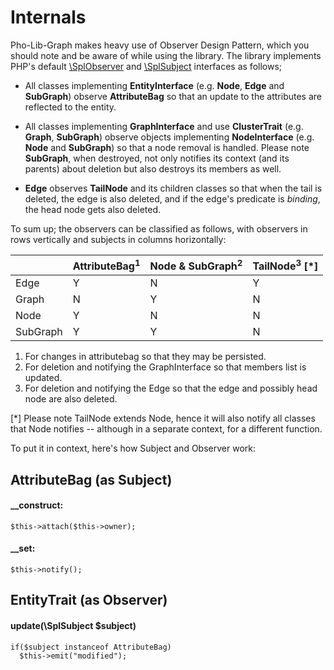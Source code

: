 # Internals

Pho-Lib-Graph makes heavy use of Observer Design Pattern, which you should note and be aware of while using the library. The library implements PHP's default [\SplObserver](http://php.net/manual/en/class.splobserver.php) and [\SplSubject](http://php.net/manual/en/class.splsubject.php) interfaces as follows;

* All classes implementing **EntityInterface** (e.g. **Node**, **Edge** and **SubGraph**) observe **AttributeBag** so that an update to the attributes are reflected to the entity.

* All classes implementing **GraphInterface** and use **ClusterTrait** (e.g. **Graph**, **SubGraph**) observe objects implementing **NodeInterface** (e.g. **Node** and **SubGraph**) so that a node removal is handled. Please note **SubGraph**, when destroyed, not only notifies its context (and its parents) about deletion but also destroys its members as well.

* **Edge** observes **TailNode** and its children classes so that when the tail is deleted, the edge is also deleted, and if the edge's predicate is _binding_, the head node gets also deleted.

To sum up; the observers can be classified as follows, with observers in rows vertically and subjects in columns horizontally:

|              | AttributeBag<sup>1</sup> | Node & SubGraph<sup>2</sup>  | TailNode<sup>3</sup> \[\*\]
| ------------ | -----------------------  | ---------------------------- | -------------------------
| Edge         | Y                        | N                            | Y
| Graph        | N                        | Y                            | N
| Node         | Y                        | N                            | N
| SubGraph     | Y                        | Y                            | N

1. For changes in attributebag so that they may be persisted.
2. For deletion and notifying the GraphInterface so that members list is updated.
3. For deletion and notifying the Edge so that the edge and possibly head node are also deleted.

\[\*\] Please note TailNode extends Node, hence it will also notify all classes that Node notifies -- although in a separate context, for a different function.


To put it in context, here's how Subject and Observer work:

## AttributeBag (as Subject)

#### \_\_construct:

```
$this->attach($this->owner);
```

#### \_\_set:

```
$this->notify();
```

## EntityTrait (as Observer)

#### update(\\SplSubject $subject)

```
if($subject instanceof AttributeBag) 
  $this->emit("modified");
```
